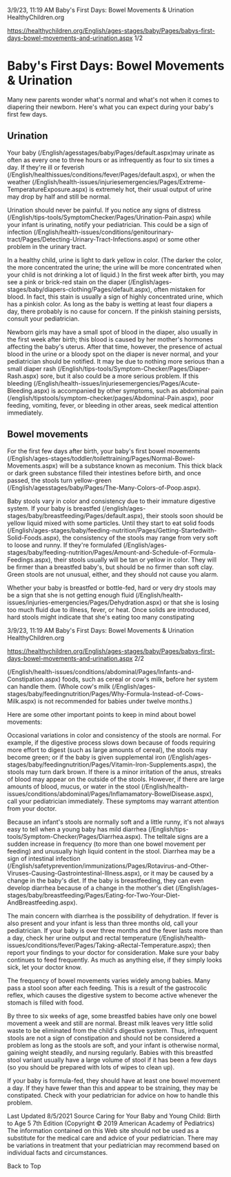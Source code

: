 3/9/23, 11:19 AM Baby's First Days: Bowel Movements & Urination HealthyChildren.org 

https://healthychildren.org/English/ages-stages/baby/Pages/babys-first-days-bowel-movements-and-urination.aspx 1/2 

# Baby's First Days: Bowel Movements & Urination 

 Many new parents wonder what's normal and what's not when it comes to diapering their newborn. Here's what you can expect during your baby's first few days. 

## Urination 

 Your baby (/English/agesstages/baby/Pages/default.aspx)may urinate as often as every one to three hours or as infrequently as four to six times a day. If they're ill or feverish (/English/healthissues/conditions/fever/Pages/default.aspx), or when the weather (/English/health-issues/injuriesemergencies/Pages/Extreme-TemperatureExposure.aspx) is extremely hot, their usual output of urine may drop by half and still be normal. 

 Urination should never be painful. If you notice any signs of distress (/English/tips-tools/SymptomChecker/Pages/Urination-Pain.aspx) while your infant is urinating, notify your pediatrician. This could be a sign of infection (/English/health-issues/conditions/genitourinary-tract/Pages/Detecting-Urinary-Tract-Infections.aspx) or some other problem in the urinary tract. 

 In a healthy child, urine is light to dark yellow in color. (The darker the color, the more concentrated the urine; the urine will be more concentrated when your child is not drinking a lot of liquid.) In the first week after birth, you may see a pink or brick-red stain on the diaper (/English/ages-stages/baby/diapers-clothing/Pages/default.aspx), often mistaken for blood. In fact, this stain is usually a sign of highly concentrated urine, which has a pinkish color. As long as the baby is wetting at least four diapers a day, there probably is no cause for concern. If the pinkish staining persists, consult your pediatrician. 

 Newborn girls may have a small spot of blood in the diaper, also usually in the first week after birth; this blood is caused by her mother's hormones affecting the baby's uterus. After that time, however, the presence of actual blood in the urine or a bloody spot on the diaper is never normal, and your pediatrician should be notified. It may be due to nothing more serious than a small diaper rash (/English/tips-tools/Symptom-Checker/Pages/Diaper-Rash.aspx) sore, but it also could be a more serious problem. If this bleeding (/English/health-issues/injuriesemergencies/Pages/Acute-Bleeding.aspx) is accompanied by other symptoms, such as abdominal pain (/english/tipstools/symptom-checker/pages/Abdominal-Pain.aspx), poor feeding, vomiting, fever, or bleeding in other areas, seek medical attention immediately. 

## Bowel movements 

 For the first few days after birth, your baby's first bowel movements (/English/ages-stages/toddler/toilettraining/Pages/Normal-Bowel-Movements.aspx) will be a substance known as meconium. This thick black or dark green substance filled their intestines before birth, and once passed, the stools turn yellow-green (/English/agesstages/baby/Pages/The-Many-Colors-of-Poop.aspx). 

 Baby stools vary in color and consistency due to their immature digestive system. If your baby is breastfed (/english/ages-stages/baby/breastfeeding/Pages/default.aspx), their stools soon should be yellow liquid mixed with some particles. Until they start to eat solid foods (/English/ages-stages/baby/feeding-nutrition/Pages/Getting-Startedwith-Solid-Foods.aspx), the consistency of the stools may range from very soft to loose and runny. If they're formulafed (/English/ages-stages/baby/feeding-nutrition/Pages/Amount-and-Schedule-of-Formula-Feedings.aspx), their stools usually will be tan or yellow in color. They will be firmer than a breastfed baby's, but should be no firmer than soft clay. Green stools are not unusual, either, and they should not cause you alarm. 

 Whether your baby is breastfed or bottle-fed, hard or very dry stools may be a sign that she is not getting enough fluid (/English/health-issues/injuries-emergencies/Pages/Dehydration.aspx) or that she is losing too much fluid due to illness, fever, or heat. Once solids are introduced, hard stools might indicate that she's eating too many constipating 


3/9/23, 11:19 AM Baby's First Days: Bowel Movements & Urination HealthyChildren.org 

https://healthychildren.org/English/ages-stages/baby/Pages/babys-first-days-bowel-movements-and-urination.aspx 2/2 

 (/English/health-issues/conditions/abdominal/Pages/Infants-and-Constipation.aspx) foods, such as cereal or cow's milk, before her system can handle them. (Whole cow's milk (/English/ages-stages/baby/feedingnutrition/Pages/Why-Formula-Instead-of-Cows-Milk.aspx) is not recommended for babies under twelve months.) 

 Here are some other important points to keep in mind about bowel movements: 

 Occasional variations in color and consistency of the stools are normal. For example, if the digestive process slows down because of foods requiring more effort to digest (such as large amounts of cereal), the stools may become green; or if the baby is given supplemental iron (/English/ages-stages/baby/feedingnutrition/Pages/Vitamin-Iron-Supplements.aspx), the stools may turn dark brown. If there is a minor irritation of the anus, streaks of blood may appear on the outside of the stools. However, if there are large amounts of blood, mucus, or water in the stool (/English/health-issues/conditions/abdominal/Pages/Inflamamatory-BowelDisease.aspx), call your pediatrician immediately. These symptoms may warrant attention from your doctor. 

 Because an infant's stools are normally soft and a little runny, it's not always easy to tell when a young baby has mild diarrhea (/English/tips-tools/Symptom-Checker/Pages/Diarrhea.aspx). The telltale signs are a sudden increase in frequency (to more than one bowel movement per feeding) and unusually high liquid content in the stool. Diarrhea may be a sign of intestinal infection (/English/safetyprevention/immunizations/Pages/Rotavirus-and-Other-Viruses-Causing-Gastrointestinal-Illness.aspx), or it may be caused by a change in the baby's diet. If the baby is breastfeeding, they can even develop diarrhea because of a change in the mother's diet (/English/ages-stages/baby/breastfeeding/Pages/Eating-for-Two-Your-Diet-AndBreastfeeding.aspx). 

 The main concern with diarrhea is the possibility of dehydration. If fever is also present and your infant is less than three months old, call your pediatrician. If your baby is over three months and the fever lasts more than a day, check her urine output and rectal temperature (/English/health-issues/conditions/fever/Pages/Taking-aRectal-Temperature.aspx); then report your findings to your doctor for consideration. Make sure your baby continues to feed frequently. As much as anything else, if they simply looks sick, let your doctor know. 

 The frequency of bowel movements varies widely among babies. Many pass a stool soon after each feeding. This is a result of the gastrocolic reflex, which causes the digestive system to become active whenever the stomach is filled with food. 

 By three to six weeks of age, some breastfed babies have only one bowel movement a week and still are normal. Breast milk leaves very little solid waste to be eliminated from the child's digestive system. Thus, infrequent stools are not a sign of constipation and should not be considered a problem as long as the stools are soft, and your infant is otherwise normal, gaining weight steadily, and nursing regularly. Babies with this breastfed stool variant usually have a large volume of stool if it has been a few days (so you should be prepared with lots of wipes to clean up). 

 If your baby is formula-fed, they should have at least one bowel movement a day. If they have fewer than this and appear to be straining, they may be constipated. Check with your pediatrician for advice on how to handle this problem. 

 Last Updated 8/5/2021 Source Caring for Your Baby and Young Child: Birth to Age 5 7th Edition (Copyright © 2019 American Academy of Pediatrics) The information contained on this Web site should not be used as a substitute for the medical care and advice of your pediatrician. There may be variations in treatment that your pediatrician may recommend based on individual facts and circumstances. 

 Back to Top 


